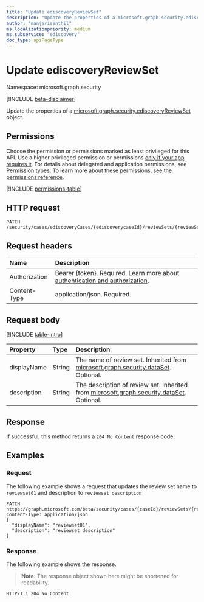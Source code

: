 ```yaml
---
title: "Update ediscoveryReviewSet"
description: "Update the properties of a microsoft.graph.security.ediscoveryReviewSet object."
author: "manjarisenthil"
ms.localizationpriority: medium
ms.subservice: "ediscovery"
doc_type: apiPageType
---
```


# Update ediscoveryReviewSet

Namespace: microsoft.graph.security

[!INCLUDE [beta-disclaimer](../../includes/beta-disclaimer.md)]

Update the properties of a [microsoft.graph.security.ediscoveryReviewSet](../resources/security-ediscoveryreviewset.md) object.

## Permissions

Choose the permission or permissions marked as least privileged for this API. Use a higher privileged permission or permissions [only if your app requires it](/graph/permissions-overview#best-practices-for-using-microsoft-graph-permissions). For details about delegated and application permissions, see [Permission types](/graph/permissions-overview#permission-types). To learn more about these permissions, see the [permissions reference](/graph/permissions-reference).

<!-- {
  "blockType": "permissions",
  "name": "security-ediscoveryreviewset-update-permissions"
}
-->
[!INCLUDE [permissions-table](../includes/permissions/security-ediscoveryreviewset-update-permissions.md)]

## HTTP request

<!-- {
  "blockType": "ignored"
}
-->
``` http
PATCH /security/cases/ediscoveryCases/{ediscoverycaseId}/reviewSets/{reviewSetId}
```

## Request headers

|Name|Description|
|:---|:---|
|Authorization|Bearer {token}. Required. Learn more about [authentication and authorization](/graph/auth/auth-concepts).|
|Content-Type|application/json. Required.|

## Request body

[!INCLUDE [table-intro](../../includes/update-property-table-intro.md)]


|Property|Type|Description|
|:---|:---|:---|
|displayName|String|The name of review set. Inherited from [microsoft.graph.security.dataSet](../resources/security-dataset.md). Optional.|
|description|String|The description of review set. Inherited from [microsoft.graph.security.dataSet](../resources/security-dataset.md). Optional.|


## Response

If successful, this method returns a `204 No Content` response code.

## Examples

### Request

The following example shows a request that updates the review set name to `reviewset01` and description to `reviewset description`
<!-- {
  "blockType": "request",
  "name": "update_ediscoveryreviewset"
}
-->
``` http
PATCH https://graph.microsoft.com/beta/security/cases/{caseId}/reviewSets/{reviewSetId}
Content-Type: application/json
{
  "displayName": "reviewset01",
  "description": "reviewset description"
}
```


### Response

The following example shows the response.
>**Note:** The response object shown here might be shortened for readability.
<!-- {
  "blockType": "response",
  "truncated": true
}
-->
``` http
HTTP/1.1 204 No Content
```
